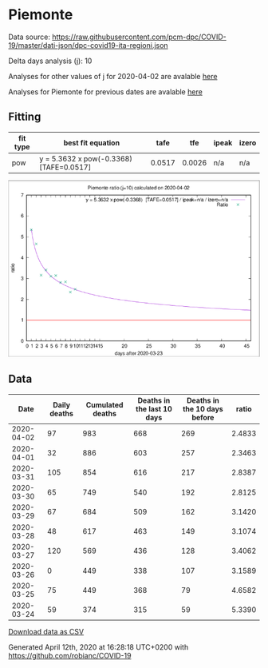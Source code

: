 # Piemonte

Data source: https://raw.githubusercontent.com/pcm-dpc/COVID-19/master/dati-json/dpc-covid19-ita-regioni.json

Delta days analysis (j): 10

Analyses for other values of j for 2020-04-02 are avalable [here](../README.md)

Analyses for Piemonte for previous dates are avalable [here](../../README.md)

## Fitting 
|fit type|best fit equation|tafe|tfe|ipeak|izero|
|-------|-----|--------|------|---|---|
|pow|y = 5.3632 x pow(-0.3368)  [TAFE=0.0517]|0.0517|0.0026|n/a|n/a|

![Plot](COVID-19_piemonte_j10_2020-04-02.png)

## Data
|Date|Daily deaths|Cumulated deaths|Deaths in the last 10 days|Deaths in the 10 days before|ratio|
|----|----------|-----------|-------|--------------------|-----|
|2020-04-02|97|983|668|269|2.4833|
|2020-04-01|32|886|603|257|2.3463|
|2020-03-31|105|854|616|217|2.8387|
|2020-03-30|65|749|540|192|2.8125|
|2020-03-29|67|684|509|162|3.1420|
|2020-03-28|48|617|463|149|3.1074|
|2020-03-27|120|569|436|128|3.4062|
|2020-03-26|0|449|338|107|3.1589|
|2020-03-25|75|449|368|79|4.6582|
|2020-03-24|59|374|315|59|5.3390|

[Download data as CSV](COVID-19_piemonte_j10_2020-04-02.csv)

Generated April 12th, 2020 at 16:28:18 UTC+0200 with https://github.com/robianc/COVID-19
